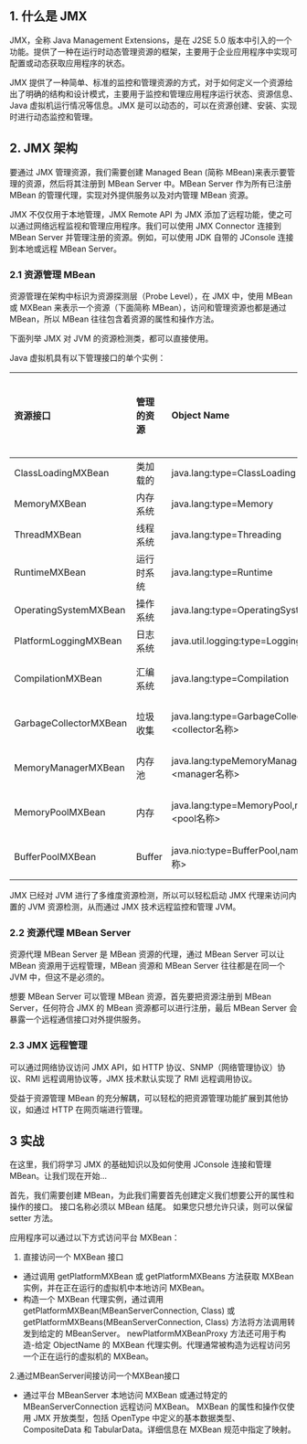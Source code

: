 
## 1. 什么是 JMX

JMX，全称 Java Management Extensions，是在 J2SE 5.0 版本中引入的一个功能。提供了一种在运行时动态管理资源的框架，主要用于企业应用程序中实现可配置或动态获取应用程序的状态。

JMX 提供了一种简单、标准的监控和管理资源的方式，对于如何定义一个资源给出了明确的结构和设计模式，主要用于监控和管理应用程序运行状态、资源信息、Java 虚拟机运行情况等信息。JMX 是可以动态的，可以在资源创建、安装、实现时进行动态监控和管理。

## 2. JMX 架构

要通过 JMX 管理资源，我们需要创建 Managed Bean (简称 MBean)来表示要管理的资源，然后将其注册到 MBean Server 中。MBean Server 作为所有已注册 MBean 的管理代理，实现对外提供服务以及对内管理 MBean 资源。

JMX 不仅仅用于本地管理，JMX Remote API 为 JMX 添加了远程功能，使之可以通过网络远程监视和管理应用程序。我们可以使用 JMX Connector 连接到 MBean Server 并管理注册的资源。例如，可以使用 JDK 自带的 JConsole 连接到本地或远程 MBean Server。

### 2.1 资源管理 MBean

资源管理在架构中标识为资源探测层（Probe Level），在 JMX 中，使用 MBean 或 MXBean 来表示一个资源（下面简称 MBean），访问和管理资源也都是通过 MBean，所以 MBean 往往包含着资源的属性和操作方法。

下面列举 JMX 对 JVM 的资源检测类，都可以直接使用。

Java 虚拟机具有以下管理接口的单个实例：

| 资源接口 | 管理的资源 | Object Name | Java 虚拟机中的实例个数 |
| :------------- | :------------- | :------------- | :------------- |
| ClassLoadingMXBean     | 类加载的 | java.lang:type=ClassLoading  | 1个 |
| MemoryMXBean	         | 内存系统	| java.lang:type=Memory | 1个 |
| ThreadMXBean	         | 线程系统	  | java.lang:type=Threading	| 1个 |
| RuntimeMXBean	         | 运行时系统 | java.lang:type=Runtime	| 1个 |
| OperatingSystemMXBean	 | 操作系统	| java.lang:type=OperatingSystem	| 1个 |
| PlatformLoggingMXBean	 | 日志系统	| java.util.logging:type=Logging	| 1个 |
| CompilationMXBean	     | 汇编系统 | java.lang:type=Compilation	 | 0个或1个 |
| GarbageCollectorMXBean | 垃圾收集	| java.lang:type=GarbageCollector,name=<collector名称> | 1个或更多 |
| MemoryManagerMXBean	   | 内存池	 | java.lang:typeMemoryManager,name=<manager名称> | 1个或更多 |
| MemoryPoolMXBean	     | 内存	   | java.lang:type=MemoryPool,name=<pool名称>	| 1个或更多 |
| BufferPoolMXBean	     | Buffer | java.nio:type=BufferPool,name=<pool名称> | 1个或更多 |



JMX 已经对 JVM 进行了多维度资源检测，所以可以轻松启动 JMX 代理来访问内置的 JVM 资源检测，从而通过 JMX 技术远程监控和管理 JVM。

### 2.2 资源代理 MBean Server

资源代理 MBean Server 是 MBean 资源的代理，通过 MBean Server 可以让 MBean 资源用于远程管理，MBean 资源和 MBean Server 往往都是在同一个 JVM 中，但这不是必须的。

想要 MBean Server 可以管理 MBean 资源，首先要把资源注册到 MBean Server，任何符合 JMX 的 MBean 资源都可以进行注册，最后 MBean Server 会暴露一个远程通信接口对外提供服务。

### 2.3 JMX 远程管理

可以通过网络协议访问 JMX API，如 HTTP 协议、SNMP（网络管理协议）协议、RMI 远程调用协议等，JMX 技术默认实现了 RMI 远程调用协议。

受益于资源管理 MBean 的充分解耦，可以轻松的把资源管理功能扩展到其他协议，如通过 HTTP 在网页端进行管理。



## 3 实战

在这里，我们将学习 JMX 的基础知识以及如何使用 JConsole 连接和管理 MBean。让我们现在开始…

首先，我们需要创建 MBean，为此我们需要首先创建定义我们想要公开的属性和操作的接口。 接口名称必须以 MBean 结尾。 如果您只想允许只读，则可以保留 setter 方法。

应用程序可以通过以下方式访问平台 MXBean：

1. 直接访问一个 MXBean 接口
- 通过调用 getPlatformMXBean 或 getPlatformMXBeans 方法获取 MXBean 实例，并在正在运行的虚拟机中本地访问 MXBean。
- 构造一个 MXBean 代理实例，通过调用 getPlatformMXBean(MBeanServerConnection, Class) 或 getPlatformMXBeans(MBeanServerConnection, Class) 方法将方法调用转发到给定的 MBeanServer。 newPlatformMXBeanProxy 方法还可用于构造-给定 ObjectName 的 MXBean 代理实例。代理通常被构造为远程访问另一个正在运行的虚拟机的 MXBean。

2.通过MBeanServer间接访问一个MXBean接口
- 通过平台 MBeanServer 本地访问 MXBean 或通过特定的 MBeanServerConnection 远程访问 MXBean。 MXBean 的属性和操作仅使用 JMX 开放类型，包括 OpenType 中定义的基本数据类型、CompositeData 和 TabularData。详细信息在 MXBean 规范中指定了映射。
